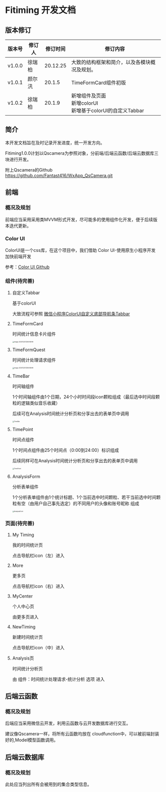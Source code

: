# Fitiming 开发文档

## 版本修订

| 版本号 | 修订人 | 修订时间 | 修订内容                                                     |
| ------ | ------ | -------- | ------------------------------------------------------------ |
| v1.0.0 | 徐瑞柏 | 20.12.25 | 大致的结构框架和简介，以及各模块概况及规划。                 |
| v1.0.1 | 颜尔汛 | 20.1.5   | TimeFormCard组件初版                                         |
| v1.0.2 | 徐瑞柏 | 20.1.9   | 新增组件及页面<br/>新增colorUI<br/>新增基于colorUI的自定义Tabbar |

## 简介

本开发文档旨在及时记录开发进度，统一开发方向。

Fitiming1.0.0计划以Qscamera为参照对象，分前端/后端云函数/后端云数据库三块进行开发。

附上Qscamera的Github https://github.com/Fantast416/WxApp_QsCamera.git



## 前端

### 概况及规划

前端应当采用采用类MVVM形式开发，尽可能多的使用组件化开发，便于后续版本迭代更新。



### Color UI

ColorUI是一个css库，在这个项目中，我们借助 Color UI-使用原生小程序开发 加快前端开发

参考：[Color UI Github](https://github.com/weilanwl/ColorUI)



### 组件(待完善)

1. 自定义Tabbar

   基于colorUI

   大致流程可参照 [微信小程序ColorUI自定义底部导航条Tabbar](https://mp.weixin.qq.com/s/rny7nKdARJWJ0U6clOiwsA)

2. TimeFormCard

   时间统计信息卡片组件

   <img src=".\pictures\TimeFormCard.jpg" alt="image-20201225125643648" style="zoom:33%;" />

3. TimeFormQuest

   时间统计处理请求组件

   <img src=".\pictures\TimeFormQuest.jpg" alt="image-20201225125643648" style="zoom:33%;" />

4. TimeBar

   时间轴组件

   1个时间轴组件由1个日期，24个小时时间段icon颗粒组成（最后选中时间段颗粒的逻辑类似音乐收藏）

   后续可在Analysis时间统计分析页和分享出去的表单页中调用

   <img src=".\pictures\TimeBar.jpg" alt="TimeBar" style="zoom:33%;" />

5. TimePoint

   时间点组件

   1个时间点组件由25个时间点（0:00到24:00）标识组成

   后续同样可在Analysis时间统计分析页和分享出去的表单页中调用

   <img src=".\pictures\TimePoint.jpg" alt="TimePoint" style="zoom:33%;" />

6. AnalysisForm

   分析表单组件

   1个分析表单组件由1个统计标题、1个当前选中时间颗粒、若干当前选中时间颗粒有空（由用户自己事先选定）的不同用户的头像和账号昵称 组成

   <img src=".\pictures\AnalysisForm.jpg" alt="AnalysisForm" style="zoom:33%;" />

 

### 页面(待完善)

1. My Timing

   我的时间统计页

   点击导航栏icon（左）进入

   

2. More

   更多页
   
   点击导航栏icon（右）进入



3. MyCenter

   个人中心页

   由更多页进入



4. NewTiming

   新建时间统计页

   点击导航栏icon（中）进入



5. Analysis页

   时间统计分析页

   由 组件：时间统计处理请求-统计分析 选项 进入





## 后端云函数

### 概况及规划

后端应当采用微信云开发，利用云函数与云开发数据库进行交互。

建议像Qscamera一样，将所有云函数均放在 cloudfunction中，可以被前端封装好的,Model模型函数调用。



## 后端云数据库

### 概况及规划

此处应当列出所有会被用到的集合类型信息。

